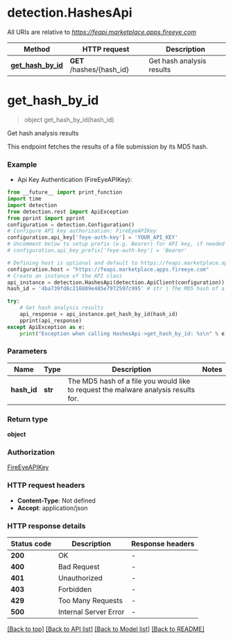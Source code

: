 # detection.HashesApi

All URIs are relative to *https://feapi.marketplace.apps.fireeye.com*

Method | HTTP request | Description
------------- | ------------- | -------------
[**get_hash_by_id**](HashesApi.md#get_hash_by_id) | **GET** /hashes/{hash_id} | Get hash analysis results


# **get_hash_by_id**
> object get_hash_by_id(hash_id)

Get hash analysis results

This endpoint fetches the results of a file submission by its MD5 hash.

### Example

* Api Key Authentication (FireEyeAPIKey):
```python
from __future__ import print_function
import time
import detection
from detection.rest import ApiException
from pprint import pprint
configuration = detection.Configuration()
# Configure API key authorization: FireEyeAPIKey
configuration.api_key['feye-auth-key'] = 'YOUR_API_KEY'
# Uncomment below to setup prefix (e.g. Bearer) for API key, if needed
# configuration.api_key_prefix['feye-auth-key'] = 'Bearer'

# Defining host is optional and default to https://feapi.marketplace.apps.fireeye.com
configuration.host = "https://feapi.marketplace.apps.fireeye.com"
# Create an instance of the API class
api_instance = detection.HashesApi(detection.ApiClient(configuration))
hash_id = '4ba739fd8c216809e485e7972597c995' # str | The MD5 hash of a file you would like to request the malware analysis results for.

try:
    # Get hash analysis results
    api_response = api_instance.get_hash_by_id(hash_id)
    pprint(api_response)
except ApiException as e:
    print("Exception when calling HashesApi->get_hash_by_id: %s\n" % e)
```

### Parameters

Name | Type | Description  | Notes
------------- | ------------- | ------------- | -------------
 **hash_id** | **str**| The MD5 hash of a file you would like to request the malware analysis results for. | 

### Return type

**object**

### Authorization

[FireEyeAPIKey](../README.md#FireEyeAPIKey)

### HTTP request headers

 - **Content-Type**: Not defined
 - **Accept**: application/json

### HTTP response details
| Status code | Description | Response headers |
|-------------|-------------|------------------|
**200** | OK |  -  |
**400** | Bad Request |  -  |
**401** | Unauthorized |  -  |
**403** | Forbidden |  -  |
**429** | Too Many Requests |  -  |
**500** | Internal Server Error |  -  |

[[Back to top]](#) [[Back to API list]](../README.md#documentation-for-api-endpoints) [[Back to Model list]](../README.md#documentation-for-models) [[Back to README]](../README.md)

